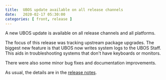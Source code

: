 ```yaml
---
title:  UBOS update available on all release channels
date:   2020-02-17 05:30:00
categories: [ front, release ]
---
```


A new UBOS update is available on all release channels and all platforms.

The focus of this release was tracking upstream package upgrades. The biggest
new feature is that UBOS now writes system logs to the UBOS Staff.
This aids in troubleshooting systems that don't have keyboards or monitors.

There were also some minor bug fixes and documentation improvements.

As usual, the details are in the
[release notes](/docs/releases/2020-02-17/release-notes/).
